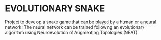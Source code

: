 # EVOLUTIONARY SNAKE
Project to develop a snake game that can be played by a human or a neural network.
The neural network can be trained following an evolutionary algorithm using Neuroevolution of Augmenting Topologies (NEAT)

